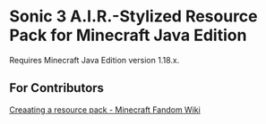 # Sonic 3 A.I.R.-Stylized Resource Pack for Minecraft Java Edition
Requires Minecraft Java Edition version 1.18.x.

## For Contributors
[Creaating a resource pack - Minecraft Fandom Wiki](https://minecraft.fandom.com/wiki/Tutorials/Creating_a_resource_pack)
